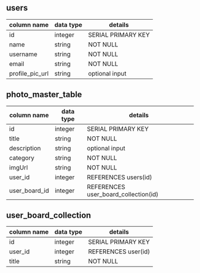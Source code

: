 

## users
column name| data type | details
-----------|-----------|-----------
id         |  integer  | SERIAL PRIMARY KEY
name       |  string   | NOT NULL
username   |  string   | NOT NULL
email      |  string   | NOT NULL
profile_pic_url | string | optional input





## photo_master_table
column name| data type | details
-----------|-----------|-----------
id         | integer   | SERIAL PRIMARY KEY
title      | string    | NOT NULL
description| string    | optional input
category | string    | NOT NULL
imgUrl     | string    | NOT NULL
user_id    | integer   | REFERENCES users(id)
user_board_id | integer | REFERENCES user_board_collection(id)

## user_board_collection
column name| data type | details
-----------|-----------|----------
id         | integer   | SERIAL PRIMARY KEY
user_id    | integer   | REFERENCES user(id)
title      | string    | NOT NULL
